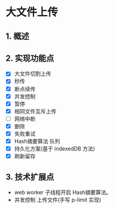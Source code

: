 # 大文件上传

## 1. 概述

## 2. 实现功能点

- [x] 大文件切割上传
- [x] 秒传
- [x] 断点续传
- [x] 并发控制
- [x] 暂停
- [x] 相同文件互斥上传
- [ ] 网络中断
- [x] 删除
- [x] 失败重试
- [x] Hash摘要算法 队列
- [x] 持久化方案(基于 indexedDB 方法)
- [x] 刷新留存

## 3. 技术扩展点

- web worker 子线程开启 Hash摘要算法。
- 并发控制 上传文件(手写 p-limit 实现)